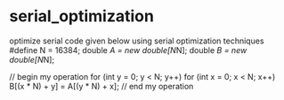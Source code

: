 # serial_optimization
optimize serial code given below using serial optimization techniques 
#define N = 16384;
double *A = new double[N*N];
double *B = new double[N*N];


// begin my operation
for (int y = 0; y < N; y++)
   for (int x = 0; x < N; x++)
       B[(x * N) + y] = A[(y * N) + x];
// end my operation
